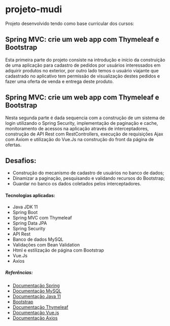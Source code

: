 # projeto-mudi

Projeto desenvolvido tendo como base curricular dos cursos:
## Spring MVC: crie um web app com Thymeleaf e Bootstrap
Esta primeira parte do projeto consiste na introdução e início da construição de uma aplicação para cadastro de pedidos por usuários interessados em adquirir produtos no exterior, por outro lado temos o usuário viajante que cadastrado no aplicativo tem permissão de visualização destes pedidos e fazer uma oferta de venda e entrega deste produto. 

## Spring MVC: crie um web app com Thymeleaf e Bootstrap
Nesta segunda parte é dada sequencia com a construção de um sistema de login utilizando o Spring Security, implementação de paginação e cache, monitoramento de acessos na aplicação através de interceptadores, construção de API Rest com RestControllers, execução de requisições Ajax com Axiom e utilização do Vue.Js na construção do front da página de ofertas.

## Desafios:
- Construção do mecanismo de cadastro de usuários no banco de dados;
- Dinamizar a paginação, pesquisando e validando recursos do Bootstrap;
- Guardar no banco os dados coletados pelos interceptadores.

#### Tecnologias aplicadas:
- Java JDK 11
- Spring Boot
- Spring MVC com Thymeleaf
- Spring Data JPA
- Spring Security
- API Rest
- Banco de dados MySQL
- Validações com Bean Validation
- Html e estilização de página com Bootstrap
- Vue.Js
- Axios

##### Referências:
- [Documentação Spring](https://spring.io/projects)
- [Documentação MySQL](https://dev.mysql.com/doc/)
- [Documentação Java 11](https://docs.oracle.com/en/java/javase/11/)
- [Bootstrap](https://getbootstrap.com/docs/5.1/getting-started/introduction/)
- [Documentação Thymeleaf](https://www.thymeleaf.org/doc/tutorials/3.1/usingthymeleaf.html)
- [Documentação Vue.js](https://vuejs.org/guide/introduction.html)
- [Documentação Axios](https://v2.vuejs.org/v2/cookbook/using-axios-to-consume-apis.html?redirect=true)
